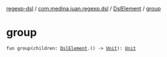 [regexp-dsl](../../index.md) / [com.medina.juan.regexp.dsl](../index.md) / [DslElement](index.md) / [group](./group.md)

# group

`fun group(children: `[`DslElement`](index.md)`.() -> `[`Unit`](https://kotlinlang.org/api/latest/jvm/stdlib/kotlin/-unit/index.html)`): `[`Unit`](https://kotlinlang.org/api/latest/jvm/stdlib/kotlin/-unit/index.html)